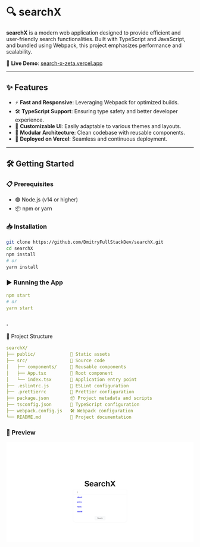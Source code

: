 # 🔍 searchX

**searchX** is a modern web application designed to provide efficient and user-friendly search functionalities. Built with TypeScript and JavaScript, and bundled using Webpack, this project emphasizes performance and scalability.

🔗 **Live Demo**: [search-x-zeta.vercel.app](https://search-x-zeta.vercel.app)

---

## ✨ Features

- ⚡ **Fast and Responsive**: Leveraging Webpack for optimized builds.
- 🛠️ **TypeScript Support**: Ensuring type safety and better developer experience.
- 🎨 **Customizable UI**: Easily adaptable to various themes and layouts.
- 🧩 **Modular Architecture**: Clean codebase with reusable components.
- 🚀 **Deployed on Vercel**: Seamless and continuous deployment.

---

## 🛠️ Getting Started

### 📋 Prerequisites

- 🟢 Node.js (v14 or higher)
- 📦 npm or yarn

### 📥 Installation

```bash
git clone https://github.com/DmitryFullStackDev/searchX.git
cd searchX
npm install
# or
yarn install
```

### ▶️ Running the App
```yaml
npm start
# or
yarn start
```

### .

📁 Project Structure
```yaml
searchX/
├── public/             📁 Static assets
├── src/                📁 Source code
│   ├── components/     🧩 Reusable components
│   ├── App.tsx         🧠 Root component
│   └── index.tsx       🚪 Application entry point
├── .eslintrc.js        📏 ESLint configuration
├── .prettierrc         🎨 Prettier configuration
├── package.json        📦 Project metadata and scripts
├── tsconfig.json       🧪 TypeScript configuration
├── webpack.config.js   🛠️ Webpack configuration
└── README.md           📄 Project documentation
```

### 📸 Preview
![Capture](img.png)
